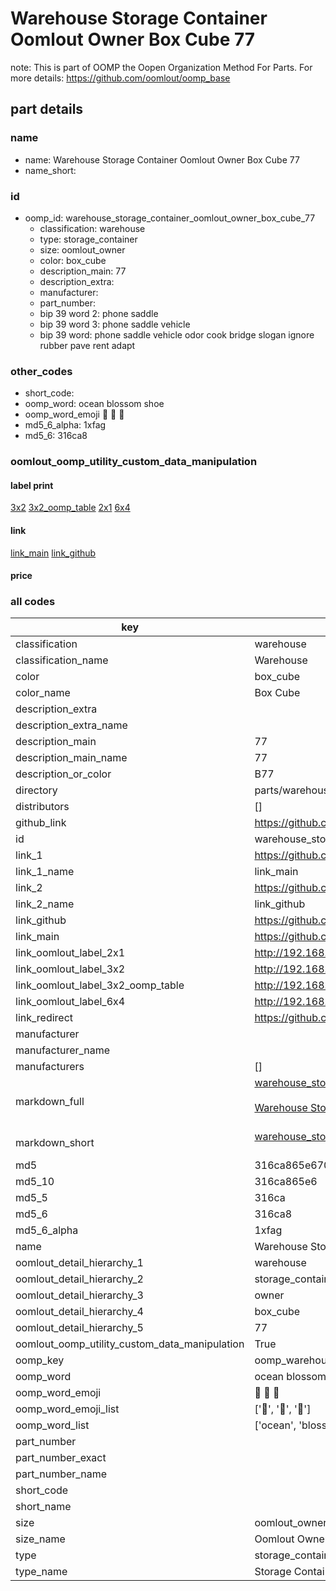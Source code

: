 # Warehouse Storage Container Oomlout Owner Box Cube 77  

note: This is part of OOMP the Oopen Organization Method For Parts. For more details: https://github.com/oomlout/oomp_base

##  part details
  







### name
* name: Warehouse Storage Container Oomlout Owner Box Cube 77
* name_short: 
### id
* oomp_id: warehouse_storage_container_oomlout_owner_box_cube_77
  * classification: warehouse
  * type: storage_container
  * size: oomlout_owner
  * color: box_cube
  * description_main: 77
  * description_extra: 
  * manufacturer: 
  * part_number: 
  * bip 39 word 2: phone saddle
  * bip 39 word 3: phone saddle vehicle
  * bip 39 word: phone saddle vehicle odor cook bridge slogan ignore rubber pave rent adapt

### other_codes
* short_code: 
* oomp_word: ocean blossom shoe
* oomp_word_emoji :ocean: :blossom: :shoe:
* md5_6_alpha: 1xfag
* md5_6: 316ca8






### oomlout_oomp_utility_custom_data_manipulation
#### label print
[3x2](http://192.168.1.245:1112/?label=oomp%201xfag)
[3x2_oomp_table](http://192.168.1.108:1112/?label=oomp%201xfag)
[2x1](http://192.168.1.242:1112/?label=oomp%201xfag)
[6x4](http://192.168.1.55:1112/?label=oomp%201xfag)    

#### link

[link_main](https://github.com/oomlout/oomlout_oomp_version_1_messy/tree/main/parts/warehouse_storage_container_oomlout_owner_box_cube_77) [link_github](https://github.com/oomlout/oomlout_oomp_version_1_messy/tree/main/parts/warehouse_storage_container_oomlout_owner_box_cube_77)                             

#### price







### all codes 
| key | value |  
| --- | --- |  
| classification | warehouse |  
| classification_name | Warehouse |  
| color | box_cube |  
| color_name | Box Cube |  
| description_extra |  |  
| description_extra_name |  |  
| description_main | 77 |  
| description_main_name | 77 |  
| description_or_color | B77 |  
| directory | parts/warehouse_storage_container_oomlout_owner_box_cube_77 |  
| distributors | [] |  
| github_link | https://github.com/oomlout/oomlout_oomp_part_src/tree/main/parts/warehouse_storage_container_oomlout_owner_box_cube_77 |  
| id | warehouse_storage_container_oomlout_owner_box_cube_77 |  
| link_1 | https://github.com/oomlout/oomlout_oomp_version_1_messy/tree/main/parts/warehouse_storage_container_oomlout_owner_box_cube_77 |  
| link_1_name | link_main |  
| link_2 | https://github.com/oomlout/oomlout_oomp_version_1_messy/tree/main/parts/warehouse_storage_container_oomlout_owner_box_cube_77 |  
| link_2_name | link_github |  
| link_github | https://github.com/oomlout/oomlout_oomp_version_1_messy/tree/main/parts/warehouse_storage_container_oomlout_owner_box_cube_77 |  
| link_main | https://github.com/oomlout/oomlout_oomp_version_1_messy/tree/main/parts/warehouse_storage_container_oomlout_owner_box_cube_77 |  
| link_oomlout_label_2x1 | http://192.168.1.242:1112/?label=oomp%201xfag |  
| link_oomlout_label_3x2 | http://192.168.1.245:1112/?label=oomp%201xfag |  
| link_oomlout_label_3x2_oomp_table | http://192.168.1.108:1112/?label=oomp%201xfag |  
| link_oomlout_label_6x4 | http://192.168.1.55:1112/?label=oomp%201xfag |  
| link_redirect | https://github.com/oomlout/oomlout_oomp_version_1_messy/tree/main/parts/warehouse_storage_container_oomlout_owner_box_cube_77 |  
| manufacturer |  |  
| manufacturer_name |  |  
| manufacturers | [] |  
| markdown_full | [warehouse_storage_container_oomlout_owner_box_cube_77](none)<br>[](none)<br>[Warehouse Storage Container Oomlout Owner Box Cube 77](none)<br><br> |  
| markdown_short | [warehouse_storage_container_oomlout_owner_box_cube_77](none)<br><br> |  
| md5 | 316ca865e670d97c6f17d993e3ef751c |  
| md5_10 | 316ca865e6 |  
| md5_5 | 316ca |  
| md5_6 | 316ca8 |  
| md5_6_alpha | 1xfag |  
| name | Warehouse Storage Container Oomlout Owner Box Cube 77 |  
| oomlout_detail_hierarchy_1 | warehouse |  
| oomlout_detail_hierarchy_2 | storage_container |  
| oomlout_detail_hierarchy_3 | owner |  
| oomlout_detail_hierarchy_4 | box_cube |  
| oomlout_detail_hierarchy_5 | 77 |  
| oomlout_oomp_utility_custom_data_manipulation | True |  
| oomp_key | oomp_warehouse_storage_container_oomlout_owner_box_cube_77 |  
| oomp_word | ocean blossom shoe |  
| oomp_word_emoji | :ocean: :blossom: :shoe: |  
| oomp_word_emoji_list | [':ocean:', ':blossom:', ':shoe:'] |  
| oomp_word_list | ['ocean', 'blossom', 'shoe'] |  
| part_number |  |  
| part_number_exact |  |  
| part_number_name |  |  
| short_code |  |  
| short_name |  |  
| size | oomlout_owner |  
| size_name | Oomlout Owner |  
| type | storage_container |  
| type_name | Storage Container |  
